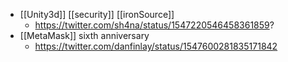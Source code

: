 - [[Unity3d]] [[security]] [[ironSource]]
    - https://twitter.com/sh4na/status/1547220546458361859?
- [[MetaMask]] sixth anniversary
    - https://twitter.com/danfinlay/status/1547600281835171842
